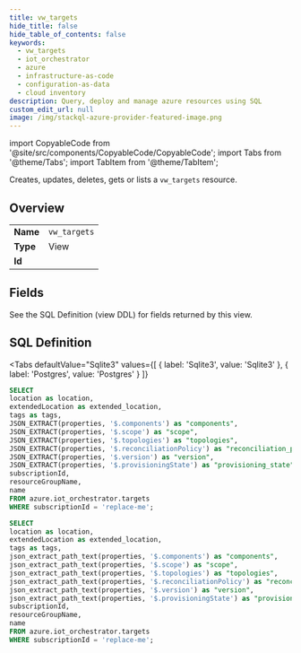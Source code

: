 ```yaml
--- 
title: vw_targets
hide_title: false
hide_table_of_contents: false
keywords:
  - vw_targets
  - iot_orchestrator
  - azure
  - infrastructure-as-code
  - configuration-as-data
  - cloud inventory
description: Query, deploy and manage azure resources using SQL
custom_edit_url: null
image: /img/stackql-azure-provider-featured-image.png
---
```


import CopyableCode from '@site/src/components/CopyableCode/CopyableCode';
import Tabs from '@theme/Tabs';
import TabItem from '@theme/TabItem';

Creates, updates, deletes, gets or lists a <code>vw_targets</code> resource.

## Overview
<table><tbody>
<tr><td><b>Name</b></td><td><code>vw_targets</code></td></tr>
<tr><td><b>Type</b></td><td>View</td></tr>
<tr><td><b>Id</b></td><td><CopyableCode code="azure.iot_orchestrator.vw_targets" /></td></tr>
</tbody></table>

## Fields

See the SQL Definition (view DDL) for fields returned by this view.

## SQL Definition

<Tabs
defaultValue="Sqlite3"
values={[
{ label: 'Sqlite3', value: 'Sqlite3' },
{ label: 'Postgres', value: 'Postgres' }
]}
>
<TabItem value="Sqlite3">

```sql
SELECT
location as location,
extendedLocation as extended_location,
tags as tags,
JSON_EXTRACT(properties, '$.components') as "components",
JSON_EXTRACT(properties, '$.scope') as "scope",
JSON_EXTRACT(properties, '$.topologies') as "topologies",
JSON_EXTRACT(properties, '$.reconciliationPolicy') as "reconciliation_policy",
JSON_EXTRACT(properties, '$.version') as "version",
JSON_EXTRACT(properties, '$.provisioningState') as "provisioning_state",
subscriptionId,
resourceGroupName,
name
FROM azure.iot_orchestrator.targets
WHERE subscriptionId = 'replace-me';
```

</TabItem>
<TabItem value="Postgres">

```sql
SELECT
location as location,
extendedLocation as extended_location,
tags as tags,
json_extract_path_text(properties, '$.components') as "components",
json_extract_path_text(properties, '$.scope') as "scope",
json_extract_path_text(properties, '$.topologies') as "topologies",
json_extract_path_text(properties, '$.reconciliationPolicy') as "reconciliation_policy",
json_extract_path_text(properties, '$.version') as "version",
json_extract_path_text(properties, '$.provisioningState') as "provisioning_state",
subscriptionId,
resourceGroupName,
name
FROM azure.iot_orchestrator.targets
WHERE subscriptionId = 'replace-me';
```

</TabItem>
</Tabs>

